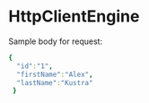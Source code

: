 # HttpClientEngine

Sample body for request: 

```yaml
{
  "id":"1",
  "firstName":"Alex",
  "lastName":"Kustra"
 }
